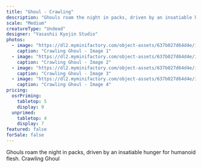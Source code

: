 ```yaml
---
title: "Ghoul - Crawling"
description: "Ghouls roam the night in packs, driven by an insatiable hunger for humanoid flesh. Crawling Ghoul"
scale: "Medium"
creatureType: "Undead"
designer: "Yasashii Kyojin Studio"
photos:
  - image: "https://dl2.myminifactory.com/object-assets/637b027d64d4e/images/720X720-ghoul-02-ps.jpg"
    caption: "Crawling Ghoul - Image 1"
  - image: "https://dl2.myminifactory.com/object-assets/637b027d64d4e/images/720X720-ghoul-02-scale.jpg"
    caption: "Crawling Ghoul - Image 2"
  - image: "https://dl2.myminifactory.com/object-assets/637b027d64d4e/images/720X720-ghoul-02-b.jpg"
    caption: "Crawling Ghoul - Image 3"
  - image: "https://dl2.myminifactory.com/object-assets/637b027d64d4e/images/720X720-ghoul-02-c.jpg"
    caption: "Crawling Ghoul - Image 4"
pricing:
  osrPriming:
    tabletop: 5
    display: 9
  unprimed:
    tabletop: 4
    display: 7
featured: false
forSale: false
---
```


Ghouls roam the night in packs, driven by an insatiable hunger for humanoid flesh. Crawling Ghoul